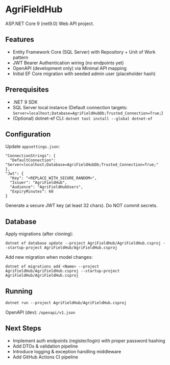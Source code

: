 # AgriFieldHub

ASP.NET Core 9 (net9.0) Web API project.

## Features
- Entity Framework Core (SQL Server) with Repository + Unit of Work pattern
- JWT Bearer Authentication wiring (no endpoints yet)
- OpenAPI (development only) via Minimal API mapping
- Initial EF Core migration with seeded admin user (placeholder hash)

## Prerequisites
- .NET 9 SDK
- SQL Server local instance (Default connection targets: `Server=localhost;Database=AgriFieldHubDb;Trusted_Connection=True;`)
- (Optional) dotnet-ef CLI: `dotnet tool install --global dotnet-ef`

## Configuration
Update `appsettings.json`:
```
"ConnectionStrings": {
  "DefaultConnection": "Server=localhost;Database=AgriFieldHubDb;Trusted_Connection=True;"
},
"Jwt": {
  "Key": "<REPLACE_WITH_SECURE_RANDOM>",
  "Issuer": "AgriFieldHub",
  "Audience": "AgriFieldHubUsers",
  "ExpiryMinutes": 60
}
```
Generate a secure JWT key (at least 32 chars). Do NOT commit secrets.

## Database
Apply migrations (after cloning):
```
dotnet ef database update --project AgriFieldHub/AgriFieldHub.csproj --startup-project AgriFieldHub/AgriFieldHub.csproj
```
Add new migration when model changes:
```
dotnet ef migrations add <Name> --project AgriFieldHub/AgriFieldHub.csproj --startup-project AgriFieldHub/AgriFieldHub.csproj
```

## Running
```
dotnet run --project AgriFieldHub/AgriFieldHub.csproj
```
OpenAPI (dev): `/openapi/v1.json`

## Next Steps
- Implement auth endpoints (register/login) with proper password hashing
- Add DTOs & validation pipeline
- Introduce logging & exception handling middleware
- Add GitHub Actions CI pipeline
